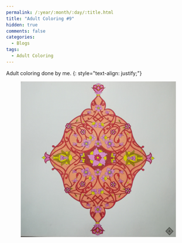 ```yaml
---
permalink: /:year/:month/:day/:title.html
title: "Adult Coloring #9"
hidden: true
comments: false
categories:
  - Blogs
tags:
  - Adult Coloring
---
```


Adult coloring done by me.
{: style="text-align: justify;"}
<br>

<figure>
    <a href="/assets/img/blogs/2018/10/26/IMG_20181026_011302.jpg"><img src="/assets/img/blogs/2018/10/26/IMG_20181026_011302.jpg"></a>
</figure>
